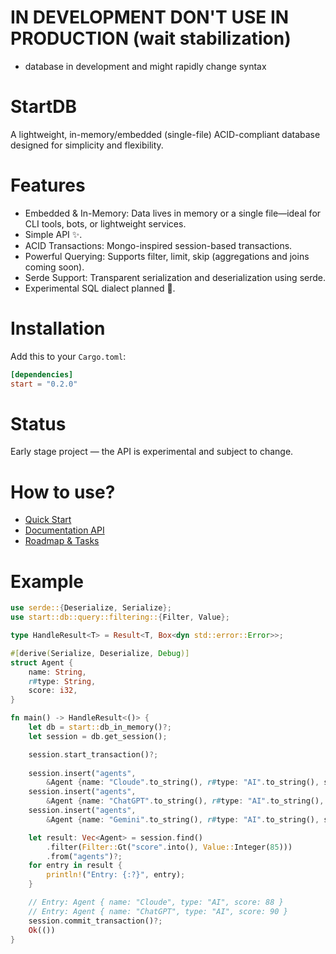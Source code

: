 # IN DEVELOPMENT DON'T USE IN PRODUCTION (wait stabilization)

* database in development and might rapidly change syntax

# StartDB

A lightweight, in-memory/embedded (single-file) ACID-compliant database designed for simplicity and flexibility.

# Features

- Embedded & In-Memory: Data lives in memory or a single file—ideal for CLI tools, bots, or lightweight services.
- Simple API ✨.
- ACID Transactions: Mongo-inspired session-based transactions.
- Powerful Querying: Supports filter, limit, skip (aggregations and joins coming soon).
- Serde Support: Transparent serialization and deserialization using serde.
- Experimental SQL dialect planned 🧪.

# Installation

Add this to your `Cargo.toml`:
```toml
[dependencies]
start = "0.2.0"
```

# Status

Early stage project — the API is experimental and subject to change.

# How to use?

- [Quick Start](docs/QUICK_START.md)
- [Documentation API](https://docs.rs/start)
- [Roadmap & Tasks](docs/ROADMAP.md)

# Example
```rust
use serde::{Deserialize, Serialize};
use start::db::query::filtering::{Filter, Value};

type HandleResult<T> = Result<T, Box<dyn std::error::Error>>;

#[derive(Serialize, Deserialize, Debug)]
struct Agent {
    name: String,
    r#type: String,
    score: i32,
}

fn main() -> HandleResult<()> {
    let db = start::db_in_memory()?;
    let session = db.get_session();

    session.start_transaction()?;
    
    session.insert("agents", 
        &Agent {name: "Cloude".to_string(), r#type: "AI".to_string(), score: 88})?;
    session.insert("agents",
        &Agent {name: "ChatGPT".to_string(), r#type: "AI".to_string(), score: 90})?;
    session.insert("agents",
        &Agent {name: "Gemini".to_string(), r#type: "AI".to_string(), score: 85})?;

    let result: Vec<Agent> = session.find()
        .filter(Filter::Gt("score".into(), Value::Integer(85)))
        .from("agents")?;
    for entry in result {
        println!("Entry: {:?}", entry);
    }

    // Entry: Agent { name: "Cloude", type: "AI", score: 88 }
    // Entry: Agent { name: "ChatGPT", type: "AI", score: 90 }
    session.commit_transaction()?;
    Ok(())
}
```